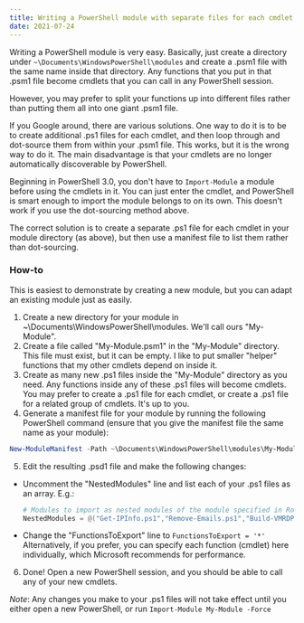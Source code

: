 ```yaml
---
title: Writing a PowerShell module with separate files for each cmdlet
date: 2021-07-24
---
```

Writing a PowerShell module is very easy. Basically, just create a directory under `~\Documents\WindowsPowerShell\modules` and create a .psm1 file with the same name inside that directory. Any functions that you put in that .psm1 file become cmdlets that you can call in any PowerShell session.

However, you may prefer to split your functions up into different files rather than putting them all into one giant .psm1 file. 

If you Google around, there are various solutions. One way to do it is to be to create additional .ps1 files for each cmdlet, and then loop through and dot-source them from within your .psm1 file. This works, but it is the wrong way to do it. The main disadvantage is that your cmdlets are no longer automatically discoverable by PowerShell.

Beginning in PowerShell 3.0, you don't have to `Import-Module` a module before using the cmdlets in it. You can just enter the cmdlet, and PowerShell is smart enough to import the module belongs to on its own. This doesn't work if you use the dot-sourcing method above.

The correct solution is to create a separate .ps1 file for each cmdlet in your module directory (as above), but then use a manifest file to list them rather than dot-sourcing.

### How-to

This is easiest to demonstrate by creating a new module, but you can adapt an existing module just as easily.

1. Create a new directory for your module in ~\Documents\WindowsPowerShell\modules. We'll call ours "My-Module".
2. Create a file called "My-Module.psm1" in the "My-Module" directory. This file must exist, but it can be empty. I like to put smaller "helper" functions that my other cmdlets depend on inside it.
3. Create as many new .ps1 files inside the "My-Module" directory as you need. Any functions inside any of these .ps1 files will become cmdlets. You may prefer to create a .ps1 file for each cmdlet, or create a .ps1 file for a related group of cmdlets. It's up to you.
4. Generate a manifest file for your module by running the following PowerShell command (ensure that you give the manifest file the same name as your module):
  ```powershell
  New-ModuleManifest -Path ~\Documents\WindowsPowerShell\modules\My-Module.psd1 -ModuleVersion "2.0" -Author "Brad Pitt"
  ```
5. Edit the resulting .psd1 file and make the following changes:
  - Uncomment the "NestedModules" line and list each of your .ps1 files as an array. E.g.:
    ```powershell
    # Modules to import as nested modules of the module specified in RootModule/ModuleToProcess
    NestedModules = @("Get-IPInfo.ps1","Remove-Emails.ps1","Build-VMRDPConnections.ps1","Find-ADUser.ps1","O365Migration.ps1")
    ```
  - Change the "FunctionsToExport" line to `FunctionsToExport = '*'` Alternatively, if you prefer, you can specify each function (cmdlet) here individually, which Microsoft recommends for performance.
6. Done! Open a new PowerShell session, and you should be able to call any of your new cmdlets.

*Note*: Any changes you make to your .ps1 files will not take effect until you either open a new PowerShell, or run `Import-Module My-Module -Force`

